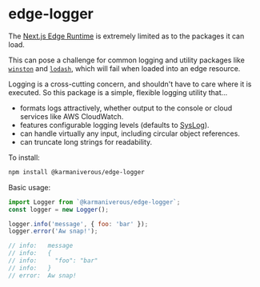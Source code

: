 # edge-logger

The [Next.js Edge Runtime](https://nextjs.org/docs/api-reference/edge-runtime)
is extremely limited as to the packages it can load.

This can pose a challenge for common logging and utility packages like
[`winston`](https://www.npmjs.com/package/winston) and
[`lodash`](https://www.npmjs.com/package/lodash), which will fail when loaded
into an edge resource.

Logging is a cross-cutting concern, and shouldn't have to care where it is
executed. So this package is a simple, flexible logging utility that...

- formats logs attractively, whether output to the console or cloud services
  like AWS CloudWatch.
- features configurable logging levels (defaults to
  [SysLog](https://en.wikipedia.org/wiki/Syslog#Severity_level)).
- can handle virtually any input, including circular object references.
- can truncate long strings for readability.

To install:

```bash
npm install @karmaniverous/edge-logger
```

Basic usage:

```js
import Logger from `@karmaniverous/edge-logger`;
const logger = new Logger();

logger.info('message', { foo: 'bar' });
logger.error('Aw snap!');

// info:   message
// info:   {
// info:     "foo": "bar"
// info:   }
// error:  Aw snap!
```
